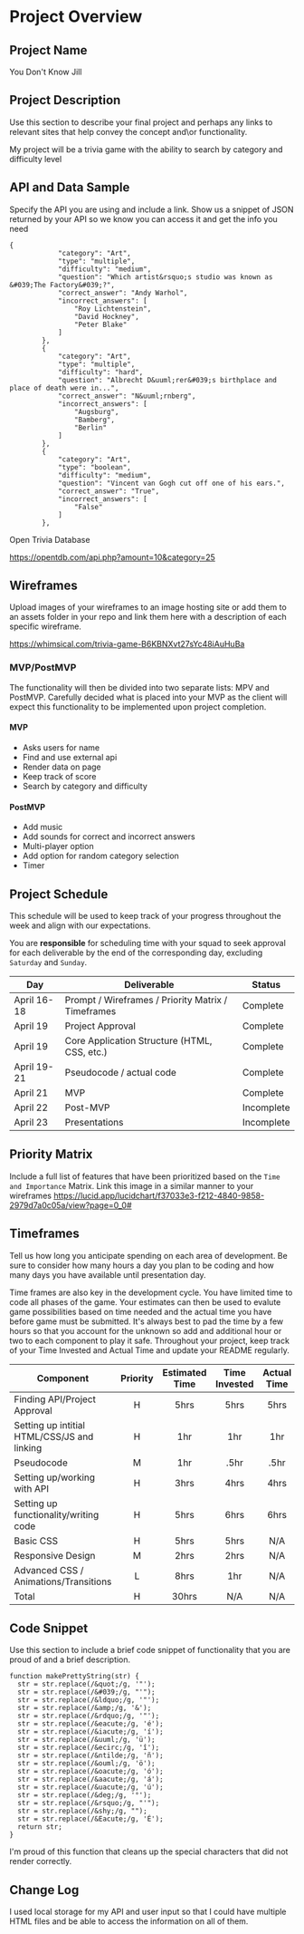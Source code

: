 # Project Overview

## Project Name

You Don't Know Jill

## Project Description

Use this section to describe your final project and perhaps any links to relevant sites that help convey the concept and\or functionality.

My project will be a trivia game with the ability to search by category and difficulty level

## API and Data Sample

Specify the API you are using and include a link. Show us a snippet of JSON returned by your API so we know you can access it and get the info you need
```
{
            "category": "Art",
            "type": "multiple",
            "difficulty": "medium",
            "question": "Which artist&rsquo;s studio was known as &#039;The Factory&#039;?",
            "correct_answer": "Andy Warhol",
            "incorrect_answers": [
                "Roy Lichtenstein",
                "David Hockney",
                "Peter Blake"
            ]
        },
        {
            "category": "Art",
            "type": "multiple",
            "difficulty": "hard",
            "question": "Albrecht D&uuml;rer&#039;s birthplace and place of death were in...",
            "correct_answer": "N&uuml;rnberg",
            "incorrect_answers": [
                "Augsburg",
                "Bamberg",
                "Berlin"
            ]
        },
        {
            "category": "Art",
            "type": "boolean",
            "difficulty": "medium",
            "question": "Vincent van Gogh cut off one of his ears.",
            "correct_answer": "True",
            "incorrect_answers": [
                "False"
            ]
        },
```

Open Trivia Database

https://opentdb.com/api.php?amount=10&category=25

## Wireframes

Upload images of your wireframes to an image hosting site or add them to an assets folder in your repo and link them here with a description of each specific wireframe.

https://whimsical.com/trivia-game-B6KBNXvt27sYc48iAuHuBa

### MVP/PostMVP

The functionality will then be divided into two separate lists: MPV and PostMVP.  Carefully decided what is placed into your MVP as the client will expect this functionality to be implemented upon project completion.  

#### MVP 
- Asks users for name
- Find and use external api 
- Render data on page 
- Keep track of score
- Search by category and difficulty 

#### PostMVP  
- Add music
- Add sounds for correct and incorrect answers
- Multi-player option
- Add option for random category selection
- Timer

## Project Schedule

This schedule will be used to keep track of your progress throughout the week and align with our expectations.  

You are **responsible** for scheduling time with your squad to seek approval for each deliverable by the end of the corresponding day, excluding `Saturday` and `Sunday`.

|  Day | Deliverable | Status
|---|---| ---|
|April 16-18| Prompt / Wireframes / Priority Matrix / Timeframes | Complete
|April 19| Project Approval | Complete
|April 19| Core Application Structure (HTML, CSS, etc.) | Complete
|April 19-21| Pseudocode / actual code | Complete
|April 21| MVP  | Complete
|April 22| Post-MVP | Incomplete
|April 23| Presentations | Incomplete

## Priority Matrix

Include a full list of features that have been prioritized based on the `Time and Importance` Matrix.  Link this image in a similar manner to your wireframes
https://lucid.app/lucidchart/f37033e3-f212-4840-9858-2979d7a0c05a/view?page=0_0#

## Timeframes

Tell us how long you anticipate spending on each area of development. Be sure to consider how many hours a day you plan to be coding and how many days you have available until presentation day.

Time frames are also key in the development cycle.  You have limited time to code all phases of the game.  Your estimates can then be used to evalute game possibilities based on time needed and the actual time you have before game must be submitted. It's always best to pad the time by a few hours so that you account for the unknown so add and additional hour or two to each component to play it safe. Throughout your project, keep track of your Time Invested and Actual Time and update your README regularly.

| Component | Priority | Estimated Time | Time Invested | Actual Time |
| --- | :---: |  :---: | :---: | :---: |
| Finding API/Project Approval                | H | 5hrs| 5hrs |5hrs |
| Setting up intitial HTML/CSS/JS and linking | H | 1hr | 1hr | 1hr |
| Pseudocode                                  | M | 1hr | .5hr | .5hr |
| Setting up/working with API                 | H | 3hrs| 4hrs | 4hrs |
| Setting up functionality/writing code       | H | 5hrs| 6hrs | 6hrs |
| Basic CSS                                   | H | 5hrs| 5hrs | N/A |
| Responsive Design                           | M | 2hrs| 2hrs | N/A |
| Advanced CSS / Animations/Transitions       | L | 8hrs| 1hr | N/A |
| Total | H | 30hrs| N/A | N/A |

## Code Snippet

Use this section to include a brief code snippet of functionality that you are proud of and a brief description.  

```
function makePrettyString(str) {
  str = str.replace(/&quot;/g, '"');
  str = str.replace(/&#039;/g, "'");
  str = str.replace(/&ldquo;/g, '"');
  str = str.replace(/&amp;/g, '&');
  str = str.replace(/&rdquo;/g, '"');
  str = str.replace(/&eacute;/g, 'é');
  str = str.replace(/&iacute;/g, 'í');
  str = str.replace(/&uuml;/g, 'ü');
  str = str.replace(/&ecirc;/g, 'î');
  str = str.replace(/&ntilde;/g, 'ñ');
  str = str.replace(/&ouml;/g, 'ö');
  str = str.replace(/&oacute;/g, 'ó');
  str = str.replace(/&aacute;/g, 'á');
  str = str.replace(/&uacute;/g, 'ú');
  str = str.replace(/&deg;/g, '°');
  str = str.replace(/&rsquo;/g, "'");
  str = str.replace(/&shy;/g, "");
  str = str.replace(/&Eacute;/g, 'É');
  return str;
}
```
I'm proud of this function that cleans up the special characters that did not render correctly.
## Change Log

 I used local storage for my API and user input so that I could have multiple HTML files and be able to access the information on all of them. 
